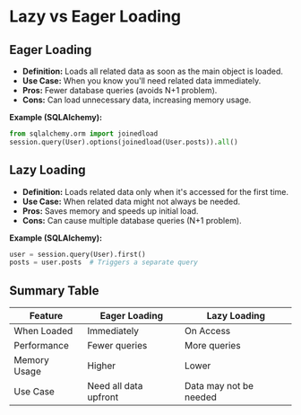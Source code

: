 # Lazy vs Eager Loading

## Eager Loading
- **Definition:** Loads all related data as soon as the main object is loaded.
- **Use Case:** When you know you'll need related data immediately.
- **Pros:** Fewer database queries (avoids N+1 problem).
- **Cons:** Can load unnecessary data, increasing memory usage.

**Example (SQLAlchemy):**
```python
from sqlalchemy.orm import joinedload
session.query(User).options(joinedload(User.posts)).all()
```

## Lazy Loading
- **Definition:** Loads related data only when it's accessed for the first time.
- **Use Case:** When related data might not always be needed.
- **Pros:** Saves memory and speeds up initial load.
- **Cons:** Can cause multiple database queries (N+1 problem).

**Example (SQLAlchemy):**
```python
user = session.query(User).first()
posts = user.posts  # Triggers a separate query
```

## Summary Table

| Feature        | Eager Loading         | Lazy Loading         |
|----------------|----------------------|----------------------|
| When Loaded    | Immediately          | On Access            |
| Performance    | Fewer queries        | More queries         |
| Memory Usage   | Higher               | Lower                |
| Use Case       | Need all data upfront| Data may not be needed|
